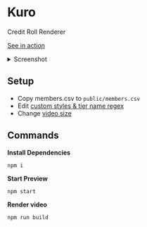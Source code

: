 # Kuro

Credit Roll Renderer

[See in action](https://youtu.be/4K6fSzg6nGQ?t=2451)

<details><summary>Screenshot</summary><img width="1601" alt="image" src="https://user-images.githubusercontent.com/248741/170176427-9e3c9d88-9536-4646-99a8-6bfa3fb58ac6.png"></details>

## Setup

- Copy members.csv to `public/members.csv`
- Edit [custom styles & tier name regex](./src/CreditRoll.tsx#L30-L44)
- Change [video size](./src/Video.tsx)

## Commands

**Install Dependencies**

```console
npm i
```

**Start Preview**

```console
npm start
```

**Render video**

```console
npm run build
```
